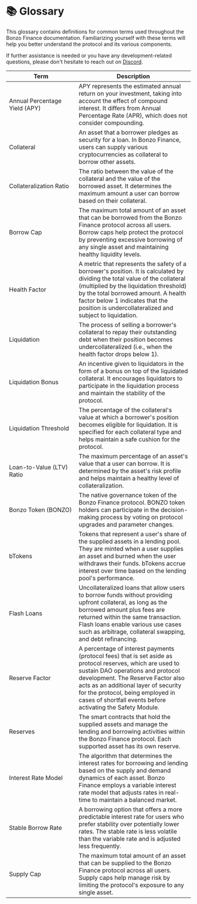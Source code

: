 # 📚 Glossary

This glossary contains definitions for common terms used throughout the Bonzo Finance documentation. Familiarizing yourself with these terms will help you better understand the protocol and its various components.

If further assistance is needed or you have any development-related questions, please don't hesitate to reach out on [Discord](https://www.bonzo.finance/discord).

<table><thead><tr><th width="174">Term</th><th>Description</th></tr></thead><tbody><tr><td>Annual Percentage Yield (APY)</td><td>APY represents the estimated annual return on your investment, taking into account the effect of compound interest. It differs from Annual Percentage Rate (APR), which does not consider compounding.</td></tr><tr><td>Collateral</td><td>An asset that a borrower pledges as security for a loan. In Bonzo Finance, users can supply various cryptocurrencies as collateral to borrow other assets.</td></tr><tr><td>Collateralization Ratio</td><td>The ratio between the value of the collateral and the value of the borrowed asset. It determines the maximum amount a user can borrow based on their collateral.</td></tr><tr><td>Borrow Cap</td><td>The maximum total amount of an asset that can be borrowed from the Bonzo Finance protocol across all users. Borrow caps help protect the protocol by preventing excessive borrowing of any single asset and maintaining healthy liquidity levels.</td></tr><tr><td>Health Factor</td><td>A metric that represents the safety of a borrower's position. It is calculated by dividing the total value of the collateral (multiplied by the liquidation threshold) by the total borrowed amount. A health factor below 1 indicates that the position is undercollateralized and subject to liquidation.</td></tr><tr><td>Liquidation</td><td>The process of selling a borrower's collateral to repay their outstanding debt when their position becomes undercollateralized (i.e., when the health factor drops below 1).</td></tr><tr><td>Liquidation Bonus</td><td>An incentive given to liquidators in the form of a bonus on top of the liquidated collateral. It encourages liquidators to participate in the liquidation process and maintain the stability of the protocol.</td></tr><tr><td>Liquidation Threshold</td><td>The percentage of the collateral's value at which a borrower's position becomes eligible for liquidation. It is specified for each collateral type and helps maintain a safe cushion for the protocol.</td></tr><tr><td>Loan-to-Value (LTV) Ratio</td><td>The maximum percentage of an asset's value that a user can borrow. It is determined by the asset's risk profile and helps maintain a healthy level of collateralization.</td></tr><tr><td>Bonzo Token (BONZO)</td><td>The native governance token of the Bonzo Finance protocol. BONZO token holders can participate in the decision-making process by voting on protocol upgrades and parameter changes.</td></tr><tr><td>bTokens</td><td>Tokens that represent a user's share of the supplied assets in a lending pool. They are minted when a user supplies an asset and burned when the user withdraws their funds. bTokens accrue interest over time based on the lending pool's performance.</td></tr><tr><td>Flash Loans</td><td>Uncollateralized loans that allow users to borrow funds without providing upfront collateral, as long as the borrowed amount plus fees are returned within the same transaction. Flash loans enable various use cases such as arbitrage, collateral swapping, and debt refinancing.</td></tr><tr><td>Reserve Factor</td><td>A percentage of interest payments (protocol fees) that is set aside as protocol reserves, which are used to sustain DAO operations and protocol development. The Reserve Factor also acts as an additional layer of security for the protocol, being employed in cases of shortfall events before activating the Safety Module.</td></tr><tr><td>Reserves</td><td>The smart contracts that hold the supplied assets and manage the lending and borrowing activities within the Bonzo Finance protocol. Each supported asset has its own reserve.</td></tr><tr><td>Interest Rate Model</td><td>The algorithm that determines the interest rates for borrowing and lending based on the supply and demand dynamics of each asset. Bonzo Finance employs a variable interest rate model that adjusts rates in real-time to maintain a balanced market.</td></tr><tr><td>Stable Borrow Rate</td><td>A borrowing option that offers a more predictable interest rate for users who prefer stability over potentially lower rates. The stable rate is less volatile than the variable rate and is adjusted less frequently.</td></tr><tr><td>Supply Cap</td><td>The maximum total amount of an asset that can be supplied to the Bonzo Finance protocol across all users. Supply caps help manage risk by limiting the protocol's exposure to any single asset.</td></tr></tbody></table>

